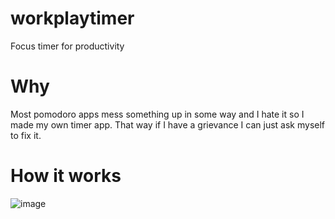 # workplaytimer
Focus timer for productivity

# Why
Most pomodoro apps mess something up in some way and I hate it so I made my own timer app. That way if I have a grievance I can just ask myself to fix it.

# How it works
![image](https://github.com/Streq/workplaytimer/assets/8540266/b606c21f-f69e-49c7-8764-4869264e2890)
